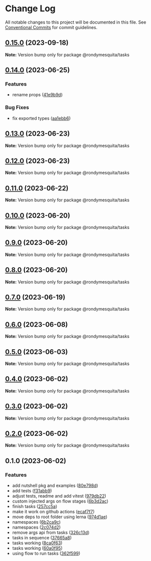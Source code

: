 # Change Log

All notable changes to this project will be documented in this file.
See [Conventional Commits](https://conventionalcommits.org) for commit guidelines.

## [0.15.0](https://github.com/rondymesquita/shell/compare/@rondymesquita/tasks@0.14.0...@rondymesquita/tasks@0.15.0) (2023-09-18)

**Note:** Version bump only for package @rondymesquita/tasks





## [0.14.0](https://github.com/rondymesquita/shell/compare/@rondymesquita/tasks@0.13.0...@rondymesquita/tasks@0.14.0) (2023-06-25)

### Features

- rename props ([41e9b9d](https://github.com/rondymesquita/shell/commit/41e9b9d604aef4b1e292a213b7e2868da8c03b96))

### Bug Fixes

- fix exported types ([aa1ebb6](https://github.com/rondymesquita/shell/commit/aa1ebb616f5dc38eff7f7eb5757c60595cc00f9f))

## [0.13.0](https://github.com/rondymesquita/shell/compare/@rondymesquita/tasks@0.12.0...@rondymesquita/tasks@0.13.0) (2023-06-23)

**Note:** Version bump only for package @rondymesquita/tasks

## [0.12.0](https://github.com/rondymesquita/shell/compare/@rondymesquita/tasks@0.11.0...@rondymesquita/tasks@0.12.0) (2023-06-23)

**Note:** Version bump only for package @rondymesquita/tasks

## [0.11.0](https://github.com/rondymesquita/shell/compare/@rondymesquita/tasks@0.10.0...@rondymesquita/tasks@0.11.0) (2023-06-22)

**Note:** Version bump only for package @rondymesquita/tasks

## [0.10.0](https://github.com/rondymesquita/shell/compare/@rondymesquita/tasks@0.9.0...@rondymesquita/tasks@0.10.0) (2023-06-20)

**Note:** Version bump only for package @rondymesquita/tasks

## [0.9.0](https://github.com/rondymesquita/shell/compare/@rondymesquita/tasks@0.8.0...@rondymesquita/tasks@0.9.0) (2023-06-20)

**Note:** Version bump only for package @rondymesquita/tasks

## [0.8.0](https://github.com/rondymesquita/shell/compare/@rondymesquita/tasks@0.7.0...@rondymesquita/tasks@0.8.0) (2023-06-20)

**Note:** Version bump only for package @rondymesquita/tasks

## [0.7.0](https://github.com/rondymesquita/shell/compare/@rondymesquita/tasks@0.6.0...@rondymesquita/tasks@0.7.0) (2023-06-19)

**Note:** Version bump only for package @rondymesquita/tasks

## [0.6.0](https://github.com/rondymesquita/shell/compare/@rondymesquita/tasks@0.5.0...@rondymesquita/tasks@0.6.0) (2023-06-08)

**Note:** Version bump only for package @rondymesquita/tasks

## [0.5.0](https://github.com/rondymesquita/shell/compare/@rondymesquita/tasks@0.4.0...@rondymesquita/tasks@0.5.0) (2023-06-03)

**Note:** Version bump only for package @rondymesquita/tasks

## [0.4.0](https://github.com/rondymesquita/shell/compare/@rondymesquita/tasks@0.3.0...@rondymesquita/tasks@0.4.0) (2023-06-02)

**Note:** Version bump only for package @rondymesquita/tasks

## [0.3.0](https://github.com/rondymesquita/shell/compare/@rondymesquita/tasks@0.2.0...@rondymesquita/tasks@0.3.0) (2023-06-02)

**Note:** Version bump only for package @rondymesquita/tasks

## [0.2.0](https://github.com/rondymesquita/shell/compare/@rondymesquita/tasks@0.1.0...@rondymesquita/tasks@0.2.0) (2023-06-02)

**Note:** Version bump only for package @rondymesquita/tasks

## 0.1.0 (2023-06-02)

### Features

- add nutshell pkg and examples ([80e798d](https://github.com/rondymesquita/shell/commit/80e798d061c2f9ea53651deb6d073a20d804ad97))
- add tests ([f31abb9](https://github.com/rondymesquita/shell/commit/f31abb98cca981f0e53cdfdfa52852c3118cb715))
- adjust tests, readme and add vitest ([979db22](https://github.com/rondymesquita/shell/commit/979db22c4eb3b8f265c856b1d81702c1dbeaa75d))
- custom injected args on flow stages ([6b3d2ac](https://github.com/rondymesquita/shell/commit/6b3d2ac828e7d154b109d1db21d17110ac78c33e))
- finish tasks ([257cc5a](https://github.com/rondymesquita/shell/commit/257cc5a50d266024a05af0133ab8625cc4c1480e))
- make it work on github actions ([ecaf7f7](https://github.com/rondymesquita/shell/commit/ecaf7f7e709f3a41b6a906c047bc8d4d9275be5f))
- move deps to root folder using lerna ([974d1ae](https://github.com/rondymesquita/shell/commit/974d1ae444afef95827b18ac6eadd061412b0481))
- namespaces ([6b2ca9c](https://github.com/rondymesquita/shell/commit/6b2ca9c41bf583320a2dbc26c58f210336e15d6c))
- namespaces ([2c074d2](https://github.com/rondymesquita/shell/commit/2c074d28c1fafac4d780f315c54498598041a61b))
- remove args api from tasks ([326c13d](https://github.com/rondymesquita/shell/commit/326c13d3109f6aa1301e70a3b6cb840a5a49cc6e))
- tasks in sequence ([37665a8](https://github.com/rondymesquita/shell/commit/37665a847ab601dc90f72cfad91a9ad52be38278))
- tasks working ([8ca0f63](https://github.com/rondymesquita/shell/commit/8ca0f631a8b447fcd4d6388f9e903c182aeae8f3))
- tasks working ([60a0f95](https://github.com/rondymesquita/shell/commit/60a0f95829527b71f6fff3eea5c71d4aa860c59f))
- using flow to run tasks ([362f599](https://github.com/rondymesquita/shell/commit/362f599affd13533da81b3637f59656fe15869d2))
